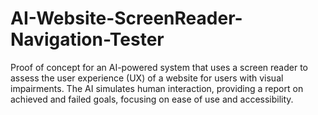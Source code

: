 # AI-Website-ScreenReader-Navigation-Tester
Proof of concept for an AI-powered system that uses a screen reader to assess the user experience (UX) of a website for users with visual impairments. The AI simulates human interaction, providing a report on achieved and failed goals, focusing on ease of use and accessibility.
